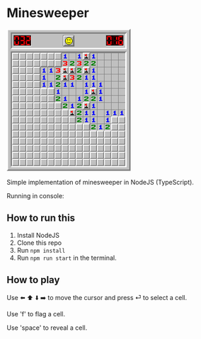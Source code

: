 # Minesweeper

![Minesweeper](./minesweeper.png)

Simple implementation of minesweeper in NodeJS (TypeScript).

Running in console:

## How to run this

1. Install NodeJS
2. Clone this repo
3. Run `npm install`
4. Run `npm run start` in the terminal.

## How to play

Use ⬅️ ⬆️ ⬇️ ➡️ to move the cursor and press ⏎ to select a cell.

Use 'f' to flag a cell.

Use 'space' to reveal a cell.
